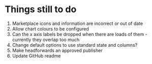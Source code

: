 # Things still to do

1. Marketplace icons and information are incorrect or out of date
2. Allow chart colours to be configured
3. Can the x axis labels be dropped when there are loads of them - currently they overlap too much
4. Change default options to use standard state and columns? 
5. Make headforwards an approved publisher
6. Update GitHub readme 